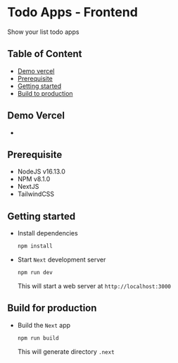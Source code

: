 # Todo Apps - Frontend

Show your list todo apps

## Table of Content

- [Demo vercel](#Demo-vercel)
- [Prerequisite](#Prerequisite)
- [Getting started](#Getting-started)
- [Build to production](#Build-to-production)

## Demo Vercel

- 

## Prerequisite

- NodeJS v16.13.0
- NPM v8.1.0
- NextJS 
- TailwindCSS

## Getting started

- Install dependencies

  ```bash
  npm install
  ```

- Start `Next` development server

  ```bash
  npm run dev
  ```

  This will start a web server at `http://localhost:3000`

## Build for production

- Build the `Next` app

  ```bash
  npm run build
  ```

  This will generate directory `.next`
